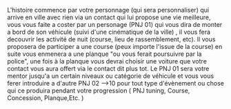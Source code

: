 L'histoire commence par votre personnage (qui sera personnaliser) qui arrive en ville avec rien via un contact qui lui propose une vie meilleure, vous vous faite a coster par un personage (PNJ 01) qui vous dira de monter a bord de son véhicule (suivi d'une cinématique de la ville) , il  vous fera decouvrir les activité de nuit (course, lieu de rassemblement, etc). Il vous proposera de participer a une course (peux importe l'issue de la course) en suite vous enmenera a une planque "ou vous ferait poursuivre par la police", une fois à la planque vous devrai choisir une voiture que votre contact vous aura offert via le contact dit plus tot. Le PNJ 01 sera votre mentor jusqu'a un certain niveaux ou catégorie de véhicule et vous vous ferer introduire a d'autre PNJ 02 -->10 pour tout type d'évènement ou chose qui ce produira pendant votre progression ( PNJ tuning, Course, Concession, Planque,Etc. )